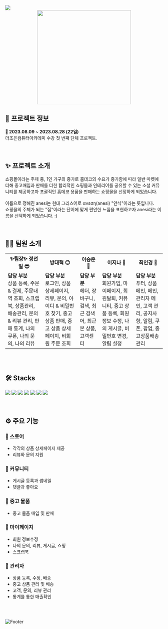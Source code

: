 <img src="https://capsule-render.vercel.app/api?type=waving&color=A782C3&height=200&section=header&text=&fontSize=50&fontColor=fff" />
<div align="center">
<img src="https://github.com/Jeongseonil/anesi/assets/77383087/ab1be8b5-48fc-4b49-a696-27cfe76a60a7" width="300" height="300"/>
</div>
<h2>🔎 프로젝트 정보</h2>
<div><b>📆 2023.08.09 ~ 2023.08.28 (22일)</b></div>
<div>더조은컴퓨터아카데미 수강 첫 번째 단체 프로젝트.</div>
<br>
<br>
<h2>✨ 프로젝트 소개</h2>
<div>쇼핑몰이라는 주제 중, 1인 가구의 증가로 홈데코의 수요가 증가함에 따라 일반 마켓에 더해 중고매입과 판매를 더한 합리적인 쇼핑몰과 인테리어를 공유할 수 있는 소셜 커뮤니티를 제공하고자 포괄적인 홈데코 용품을 판매하는 쇼핑몰을 선정하게 되었습니다.</div>
<br>
<div>이름으로 정해진 anesi는 현대 그리스어로 ανεση(anesi) "안식"이라는 뜻입니다.</div>
<div>쇼핑몰의 주체가 되는 "집"이라는 단어에 맞게 편안한 느낌을 표현하고자 anesi라는 이름을 선택하게 되었습니다. :) </div>
<br>
<br>
<h2>💁‍♂️ 팀원 소개</h2>
<table>
  <tr>
    <th>✨팀장✨ 정선일 😎</th>
    <th>방대혁 😐</th>
    <th>이승준 🤔</th>
    <th>이지나 🤭</th>
    <th>최인경 🤗</th>
  </tr>
  <tr>
    <td><b>담당 부분</b> <br>
      상품 등록, 주문 & 결제, 주문내역 조회, 스크랩북, 상품관리, 배송관리, 문의 & 리뷰 관리, 판매 통계, 나의 쿠폰, 나의 문의, 나의 리뷰</td>
    <td><b>담당 부분</b> <br> 
      로그인, 상품 상세페이지, 리뷰, 문의, 아이디 & 비밀번호 찾기, 중고 상품 판매, 중고 상품 상세페이지, 비회원 주문 조회</td>
    <td><b>담당 부분</b> <br>
      헤더, 장바구니, 검색, 최근 검색어, 최근 본 상품, 고객센터</td>
    <td><b>담당 부분</b> <br>
      회원가입, 마이페이지, 회원탈퇴, 커뮤니티, 중고 상품 등록, 회원 정보 수정, 나의 게시글, 비밀번호 변경, 알림 설정</td>
    <td><b>담당 부분</b> <br>
      푸터, 상품 메인, 메인, 관리자 메인, 고객 관리, 공지사항, 알림, 쿠폰, 팝업, 중고상품배송관리</td>
  </tr>
</table>
<br>
<br>
<h2>🛠 Stacks</h2>
<div>
  <img src="https://img.shields.io/badge/Html5-E34F26?style=flat&logo=html5&logoColor=white"/>
  <img src="https://img.shields.io/badge/Css3-1572B6?style=flat&logo=css3&logoColor=white"/>
  <img src="https://img.shields.io/badge/Javascript-F7DF1E?style=flat&logo=javascript&logoColor=white"/> 
  <img src="https://img.shields.io/badge/Mysql-4479A1?style=flat&logo=mysql&logoColor=white"/>
  <img src="https://img.shields.io/badge/Jquery-0769AD?style=flat&logo=jquery&logoColor=white"/> 
  <img src="https://img.shields.io/badge/Vue.js-4FC08D?style=flat&logo=vuedotjs&logoColor=white"/>
  <img src="https://img.shields.io/badge/SpringBoot-6DB33F?style=flat&logo=springboot&logoColor=white"/>
</div>
<br>
<br>

<h2>⚙ 주요 기능</h2>
<h3>📌 스토어</h3>
<ul>
  <li>각각의 상품 상세페이지 제공</li>
  <li>리뷰와 문의 지원</li>
</ul>
<h3>📌 커뮤니티</h3>
<ul>
  <li>게시글 등록과 썸네일</li>
  <li>댓글과 좋아요</li>
</ul>
<h3>📌 중고 물품</h3>
<ul>
  <li>중고 물품 매입 및 판매</li>
</ul>
<h3>📌 마이페이지</h3>
<ul>
  <li>회원 정보수정</li>
  <li>나의 문의, 리뷰, 게시글, 쇼핑</li>
  <li>스크랩북</li>
</ul>
<h3>📌 관리자</h3>
<ul>
  <li>상품 등록, 수정, 배송</li>
  <li>중고 상품 관리 및 배송</li>
  <li>고객, 문의, 리뷰 관리</li>
  <li>통계를 통한 매출확인</li>
</ul>


<br>
<br>

![Footer](https://capsule-render.vercel.app/api?type=waving&color=A782C3&height=200&section=footer)
